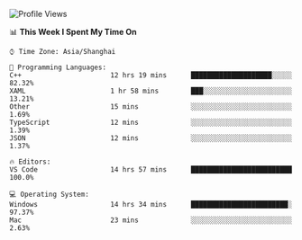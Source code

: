 <!--START_SECTION:waka-->
![Profile Views](http://img.shields.io/badge/Profile%20Views-13-blue)

📊 **This Week I Spent My Time On** 

```text
⌚︎ Time Zone: Asia/Shanghai

💬 Programming Languages: 
C++                      12 hrs 19 mins      ████████████████████░░░░░   82.32% 
XAML                     1 hr 58 mins        ███░░░░░░░░░░░░░░░░░░░░░░   13.21% 
Other                    15 mins             ░░░░░░░░░░░░░░░░░░░░░░░░░   1.69% 
TypeScript               12 mins             ░░░░░░░░░░░░░░░░░░░░░░░░░   1.39% 
JSON                     12 mins             ░░░░░░░░░░░░░░░░░░░░░░░░░   1.37%

🔥 Editors: 
VS Code                  14 hrs 57 mins      █████████████████████████   100.0%

💻 Operating System: 
Windows                  14 hrs 34 mins      ████████████████████████░   97.37% 
Mac                      23 mins             ░░░░░░░░░░░░░░░░░░░░░░░░░   2.63%

```


<!--END_SECTION:waka-->
